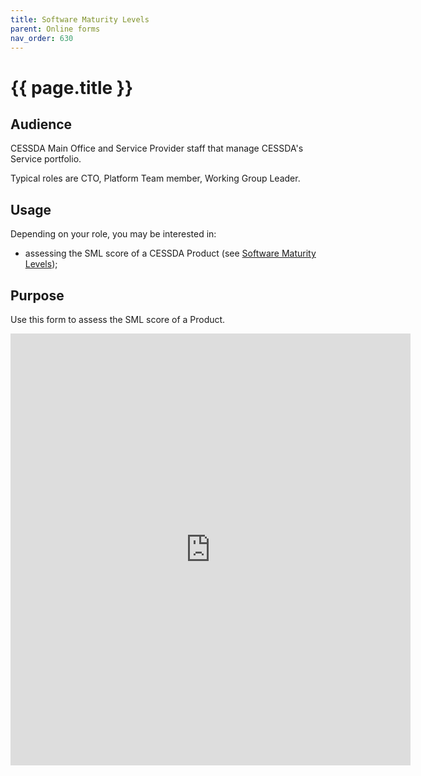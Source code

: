 ```yaml
---
title: Software Maturity Levels
parent: Online forms
nav_order: 630
---
```


# {{ page.title }}

## Audience

CESSDA Main Office and Service Provider staff that manage CESSDA's Service portfolio.

Typical roles are CTO, Platform Team member, Working Group Leader.

## Usage

Depending on your role, you may be interested in:

* assessing the SML score of a CESSDA Product (see [Software Maturity Levels](https://docs.tech.cessda.eu/sml/cessda-software-maturity-levels.html));

## Purpose

Use this form to assess the SML score of a Product.

<iframe src="https://docs.google.com/forms/d/e/1FAIpQLSdADcUTMDcFXW8gNLZsCHVvigeGXkOchjSNMOGwiiEVl4qAKA/viewform?embedded=true" width="640" height="691" frameborder="0" marginheight="0" marginwidth="0">Loading…</iframe>
